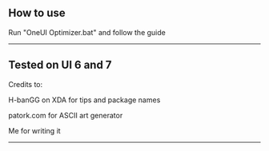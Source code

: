
How to use
------------------------------------------
Run "OneUI Optimizer.bat" and follow the guide

------------------------------------------
Tested on UI 6 and 7
------------------------------------------
Credits to: 

H-banGG on XDA for tips and package names

patork.com for ASCII art generator

Me for writing it

---------------------------------------------------------------------------------------------------
